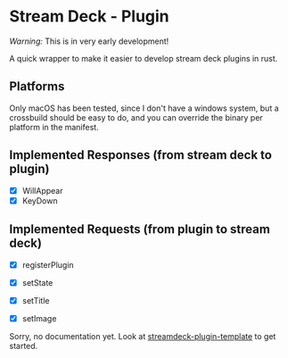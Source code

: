 # Stream Deck - Plugin

*Warning:* This is in very early development!

A quick wrapper to make it easier to develop stream deck plugins in rust.

## Platforms
Only macOS has been tested, since I don't have a windows system,
but a crossbuild should be easy to do,
and you can override the binary per platform in the manifest.


## Implemented Responses (from stream deck to plugin)
- [x] WillAppear
- [x] KeyDown

## Implemented Requests (from plugin to stream deck)
- [x] registerPlugin
- [x] setState
- [x] setTitle
- [x] setImage


Sorry, no documentation yet.
Look at [streamdeck-plugin-template](https://github.com/AndreasOM/stream-deck-plugin-template) to get started.

